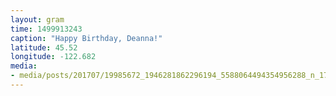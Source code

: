 ```yaml
---
layout: gram
time: 1499913243
caption: "Happy Birthday, Deanna!"
latitude: 45.52
longitude: -122.682
media:
- media/posts/201707/19985672_1946281862296194_5588064494354956288_n_17875535323125559.jpg
---
```

